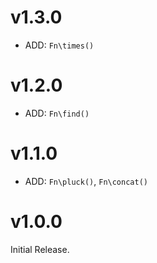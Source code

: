# v1.3.0

* ADD: `Fn\times()`

# v1.2.0

* ADD: `Fn\find()`

# v1.1.0

* ADD: `Fn\pluck()`, `Fn\concat()`

# v1.0.0

Initial Release.
